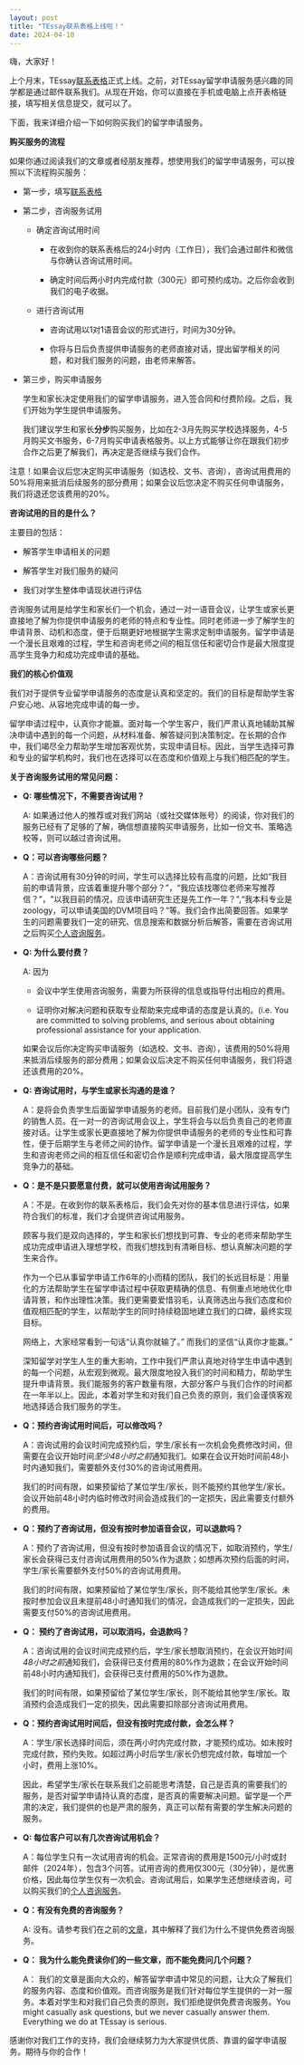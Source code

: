 ```yaml
---
layout: post
title: "TEssay联系表格上线啦！"
date: 2024-04-10
---
```


嗨，大家好！

上个月末，TEssay[联系表格](https://tessay.org/parley/)正式上线。之前，对TEssay留学申请服务感兴趣的同学都是通过邮件联系我们。从现在开始，你可以直接在手机或电脑上点开表格链接，填写相关信息提交，就可以了。

下面，我来详细介绍一下如何购买我们的留学申请服务。

**购买服务的流程**

如果你通过阅读我们的文章或者经朋友推荐，想使用我们的留学申请服务，可以按照以下流程购买服务：

+ 第一步，填写[联系表格](https://tessay.org/parley/)

+ 第二步，咨询服务试用

    + 确定咨询试用时间
    
        + 在收到你的联系表格后的24小时内（工作日），我们会通过邮件和微信与你确认咨询试用时间。
          
        + 确定时间后两小时内完成付款（300元）即可预约成功。之后你会收到我们的电子收据。
    
    + 进行咨询试用
    
        + 咨询试用以1对1语音会议的形式进行，时间为30分钟。
        
        + 你将与日后负责提供申请服务的老师直接对话，提出留学相关的问题，和对我们服务的问题，由老师来解答。
    
+ 第三步，购买申请服务
    
    学生和家长决定使用我们的留学申请服务，进入签合同和付费阶段。之后，我们开始为学生提供申请服务。
    
    我们建议学生和家长**分步**购买服务，比如在2-3月先购买学校选择服务，4-5月购买文书服务，6-7月购买申请表格服务。以上方式能够让你在跟我们初步合作之后更了解我们，再决定是否继续与我们合作。
    
注意！如果会议后您决定购买申请服务（如选校、文书、咨询），咨询试用费用的50%将用来抵消后续服务的部分费用；如果会议后您决定不购买任何申请服务，我们将退还您该费用的20%。
    
**咨询试用的目的是什么？**

主要目的包括：

+ 解答学生申请相关的问题

+ 解答学生对我们服务的疑问

+ 我们对学生整体申请现状进行评估

咨询服务试用是给学生和家长们一个机会，通过一对一语音会议，让学生或家长更直接地了解为你提供申请服务的老师的特点和专业性。同时老师进一步了解学生的申请背景、动机和态度，便于后期更好地根据学生需求定制申请服务。留学申请是一个漫长且艰难的过程，学生和咨询老师之间的相互信任和密切合作是最大限度提高学生竞争力和成功完成申请的基础。

**我们的核心价值观**

我们对于提供专业留学申请服务的态度是认真和坚定的。我们的目标是帮助学生客户安心地、从容地完成申请的每一步。

留学申请过程中，认真你才能赢。面对每一个学生客户，我们严肃认真地辅助其解决申请中遇到的每一个问题，从材料准备、解答疑问到决策制定。在长期的合作中，我们竭尽全力帮助学生增加客观优势，实现申请目标。因此，当学生选择可靠和专业的留学机构时，我们也在选择可以在态度和价值观上与我们相匹配的学生。

**关于咨询服务试用的常见问题：**

+ **Q: 哪些情况下，不需要咨询试用？**

    A: 如果通过他人的推荐或对我们网站（或社交媒体账号）的阅读，你对我们的服务已经有了足够的了解，确信想直接购买申请服务，比如一份文书、策略选校等，则可以越过咨询试用。

+ **Q：可以咨询哪些问题？**

    A：咨询试用有30分钟的时间，学生可以选择比较有高度的问题，比如“我目前的申请背景，应该着重提升哪个部分？”，“我应该找哪位老师来写推荐信？”，"以我目前的情况，应该申请研究生还是先工作一年？",“我本科专业是zoology，可以申请美国的DVM项目吗？”等。我们会作出简要回答。如果学生的问题需要我们一定的研究、信息搜索和数据分析后解答，需要在咨询试用之后购买[个人咨询服务](https://zhuanlan.zhihu.com/p/139559712?)。

+ **Q: 为什么要付费？**

    A: 因为
    
    + 会议中学生使用咨询服务，需要为所获得的信息或指导付出相应的费用。
    
    + 证明你对解决问题和获取专业帮助来完成申请的态度是认真的。(i.e. You are committed to solving problems, and serious about obtaining professional assistance for your application.

    如果会议后你决定购买申请服务（如选校、文书、咨询），该费用的50%将用来抵消后续服务的部分费用；如果会议后决定不购买任何申请服务，我们将退还该费用的20%。

+ **Q: 咨询试用时，与学生或家长沟通的是谁？**

    A：是将会负责学生后面留学申请服务的老师。目前我们是小团队，没有专门的销售人员。在一对一的咨询试用会议上，学生将会与以后负责自己的老师直接对话。让学生或家长更直接地了解为你提供申请服务的老师的专业性和可靠性，便于后期学生与老师之间的协作。留学申请是一个漫长且艰难的过程，学生和咨询老师之间的相互信任和密切合作是顺利完成申请，最大限度提高学生竞争力的基础。
    
+ **Q：是不是只要愿意付费，就可以使用咨询试用服务？**

    A：不是。在收到你的联系表格后，我们会先对你的基本信息进行评估，如果符合我们的标准，我们才会提供咨询试用服务。
    
    顾客与我们是双向选择的，学生和家长们想找到可靠、专业的老师来帮助学生成功完成申请进入理想学校，而我们想找到有清晰目标、想认真解决问题的学生来合作。
    
    作为一个已从事留学申请工作6年的小而精的团队，我们的长远目标是：用量化的方法帮助学生在留学申请过程中获取更精确的信息、有侧重点地地优化申请背景，和作出理性决策。我们更需要爱惜羽毛，认真筛选出与我们态度和价值观相匹配的学生，以帮助学生的同时持续稳固地建立我们的口碑，最终实现目标。
    
    网络上，大家经常看到一句话“认真你就输了。” 而我们的坚信“认真你才能赢。”
    
    深知留学对学生人生的重大影响，工作中我们严肃认真地对待学生申请中遇到的每一个问题，从宏观到微观。最大限度地投入我们的时间和精力，帮助学生提升申请背景。我们能服务的客户数量有限，大部分客户与我们合作的时间都在一年半以上。因此，本着对学生和对我们自己负责的原则，我们会谨慎客观地选择适合我们服务的学生。
    
+ **Q：预约咨询试用时间后，可以修改吗？**

    A：咨询试用的会议时间完成预约后，学生/家长有一次机会免费修改时间，但需要在会议开始时间*至少48小时之前*通知我们。如果在会议开始时间前48小时内通知我们，需要额外支付30%的咨询试用费用。
    
    我们的时间有限，如果预留给了某位学生/家长，则不能预约其他学生/家长。会议开始前48小时内临时修改时间会造成我们的一定损失，因此需要支付额外的费用。
    
+ **Q：预约了咨询试用，但没有按时参加语音会议，可以退款吗？**

    A：预约了咨询试用，但没有按时参加语音会议的情况下，如取消预约，学生/家长会获得已支付咨询试用费用的50%作为退款；如想再次预约后面的时间，学生/家长需要额外支付50%的咨询试用费用。
    
    我们的时间有限，如果预留给了某位学生/家长，则不能给其他学生/家长。未按时参加会议且未提前48小时通知我们的情况，会造成我们的一定损失，因此需要支付50%的咨询试用费用。
    
+ **Q： 预约了咨询试用，可以取消吗，会退款吗？**

    A：咨询试用的会议时间完成预约后，学生/家长想取消预约，在会议开始时间*48小时之前*通知我们，会获得已支付费用的80%作为退款；在会议开始时间前48小时内通知我们，会获得已支付费用的50%作为退款。
    
    我们的时间有限，如果预留给了某位学生/家长，则不能给其他学生/家长。取消预约会造成我们一定的损失，因此需要扣除部分咨询试用费用。

+ **Q：预约咨询试用时间后，但没有按时完成付款，会怎么样？**

    A：学生/家长选择时间后，须在两小时内完成付款，才能预约成功。如未按时完成付款，预约失败。如超过两小时后学生/家长仍想完成付款，每增加一个小时，费用上涨10%。

    因此，希望学生/家长在联系我们之前能思考清楚，自己是否真的需要我们的服务，是否对留学申请持认真的态度，是否真的需要解决问题。留学是一个严肃的决定，我们提供的也是严肃的服务，真正可以帮有需要的学生解决问题的服务。
    
+ **Q: 每位客户可以有几次咨询试用机会？**

    A：每位学生只有一次试用咨询的机会。正常咨询的费用是1500元/小时或封邮件（2024年），包含3个问答。试用咨询的费用仅300元（30分钟），是优惠价格，因此每位学生仅有一次机会。咨询试用后，如果学生还想继续咨询，可以购买我们的[个人咨询服务](https://tessay.org/pages/consulting)。

+ **Q：有没有免费的咨询服务？**

    A: 没有。请参考我们在之前的[文章](https://tessay.org/blog/2024/04/08/why-free-consulting)，其中解释了我们为什么不提供免费咨询服务。
    
+ **Q： 我为什么能免费读你们的一些文章，而不能免费问几个问题？**

    A： 我们的文章是面向大众的，解答留学申请中常见的问题，让大众了解我们的服务内容、态度和价值观。而咨询服务是我们针对每位学生提供的一对一服务。本着对学生和对我们自己负责的原则，我们拒绝提供免费咨询服务。You might casually ask questions, but we never casually answer them. Everything we do at TEssay is serious.

感谢你对我们工作的支持，我们会继续努力为大家提供优质、靠谱的留学申请服务。期待与你的合作！
